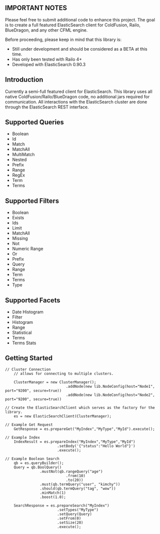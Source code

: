 IMPORTANT NOTES
--------------------------
Please feel free to submit additional code to enhance this project.  The goal is to create a full featured ElasticSearch client for ColdFusion, Railo, BlueDragon, and any other CFML engine.

Before proceeding, please keep in mind that this library is:

* Still under development and should be considered as a BETA at this time.
* Has only been tested with Railo 4+
* Developed with ElasticSearch 0.90.3 

Introduction
------------
Currently a semi-full featured client for ElasticSearch.  This library uses all native ColdFusion/Railo/BlueDragon code, no additional jars required for communication.  All interactions with the ElasticSearch cluster are done through the ElasticSearch REST interface.  

Supported Queries
-----------------
* Boolean
* Id
* Match
* MatchAll
* MultiMatch
* Nested
* Prefix
* Range
* RegEx
* Term
* Terms

Supported Filters
-----------------
* Boolean
* Exists
* Ids
* Limit
* MatchAll
* Missing
* Not
* Numeric Range
* Or
* Prefix
* Query
* Range
* Term
* Terms
* Type

Supported Facets
----------------
* Date Histogram
* Filter
* Histogram
* Range
* Statistical
* Terms
* Terms Stats


Getting Started
------------
```
// Cluster Connection
	// allows for connecting to multiple clusters.

	ClusterManager = new ClusterManager();
							.addNode(new lib.NodeConfig(host="Node1", port="9200", secure=true))
							.addNode(new lib.NodeConfig(host="Node2", port="9200", secure=true))

// Create the ElasticSearchClient which serves as the factory for the library.
	es = new ElasticSearchClient(ClusterManager);

// Example Get Request
	GetResponse = es.prepareGet("MyIndex","MyType","MyId").execute();

// Example Index
	IndexResult = es.prepareIndex("MyIndex","MyType","MyId")
						.setBody('{"status":"Hello World"}')
						.execute();

// Example Boolean Search
	qb = es.queryBuilder();
	Query = qb.BoolQuery()
				.mustNot(qb.rangeQuery("age")
							.from(10)
							.to(20))
				.must(qb.termQuery("user", "kimchy"))
				.should(qb.termQuery("tag", "wow"))
				.minMatch(1)
				.boost(1.0);

	SearchResponse = es.prepareSearch("MyIndex")
						.setTypes("MyType")
						.setQuery(Query)
						.setFrom(0)
						.setSize(20)
						.execute();

```
